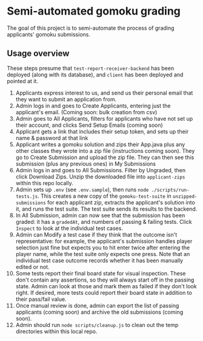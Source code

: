 # Semi-automated gomoku grading

The goal of this project is to semi-automate the process of grading applicants' gomoku submissions.

## Usage overview
These steps presume that `test-report-receiver-backend` has been deployed (along with its database), and `client` has been deployed and pointed at it.

1. Applicants express interest to us, and send us their personal email that they want to submit an application from.
1. Admin logs in and goes to Create Applicants, entering just the applicant's email. (Coming soon: bulk creation from csv)
1. Admin goes to All Applicants, filters for applicants who have not set up their account, and clicks Send Setup Emails (coming soon)
1. Applicant gets a link that includes their setup token, and sets up their name & password at that link
1. Applicant writes a gomoku solution and zips their App.java plus any other classes they wrote into a zip file (instructions coming soon). They go to Create Submission and upload the zip file. They can then see this submission (plus any previous ones) in My Submissions
1. Admin logs in and goes to All Submissions. Filter by Ungraded, then click Download Zips. Unzip the downloaded file into `applicant-zips` within this repo locally.
1. Admin sets up `.env` (see `.env.sample`), then runs `node ./scripts/run-tests.js`. This creates a new copy of the `gomoku-test-suite` in `unzipped-submissions` for each applicant zip, extracts the applicant's solution into it, and runs the test suite. The test suite sends its results to the backend.
1. In All Submission, admin can now see that the submission has been graded: it has a `gradedAt`, and numbers of passing & failing tests. Click `Inspect` to look at the individual test cases.
1. Admin can Modify a test case if they think that the outcome isn't representative: for example, the applicant's submission handles player selection just fine but expects you to hit enter twice after entering the player name, while the test suite only expects one press. Note that an individual test case outcome records whether it has been manually edited or not.
1. Some tests report their final board state for visual inspection. These don't contain any assertions, so they will always start off in the passing state. Admin can look at those and mark them as failed if they don't look right. If desired, more tests could report their board state in addition to their pass/fail value.
1. Once manual review is done, admin can export the list of passing applicants (coming soon) and archive the old submissions (coming soon).
1. Admin should run `node scripts/cleanup.js` to clean out the temp directories within this local repo.
